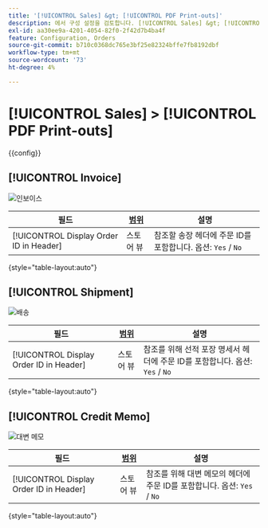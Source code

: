 ```yaml
---
title: '[!UICONTROL Sales] &gt; [!UICONTROL PDF Print-outs]'
description: 에서 구성 설정을 검토합니다. [!UICONTROL Sales] &gt; [!UICONTROL PDF Print-outs] 상거래 관리자의 페이지입니다.
exl-id: aa30ee9a-4201-4054-82f0-2f42d7b4ba4f
feature: Configuration, Orders
source-git-commit: b710c0368dc765e3bf25e82324bffe7fb8192dbf
workflow-type: tm+mt
source-wordcount: '73'
ht-degree: 4%

---
```


# [!UICONTROL Sales] > [!UICONTROL PDF Print-outs]

{{config}}

<!-- [Invoice](https://docs.magento.com/user-guide/marketing/sales-documents-ref-id.html) -->

## [!UICONTROL Invoice]

![인보이스](./assets/pdf-print-invoice.png)<!-- zoom -->

| 필드 | [범위](../../getting-started/websites-stores-views.md#scope-settings) | 설명 |
|--- |--- |--- |
| [!UICONTROL Display Order ID in Header] | 스토어 뷰 | 참조할 송장 헤더에 주문 ID를 포함합니다. 옵션: `Yes` / `No` |

{style="table-layout:auto"}

## [!UICONTROL Shipment]

![배송](./assets/pdf-print-shipment.png)<!-- zoom -->

| 필드 | [범위](../../getting-started/websites-stores-views.md#scope-settings) | 설명 |
|--- |--- |--- |
| [!UICONTROL Display Order ID in Header] | 스토어 뷰 | 참조를 위해 선적 포장 명세서 헤더에 주문 ID를 포함합니다. 옵션: `Yes` / `No` |

{style="table-layout:auto"}

## [!UICONTROL Credit Memo]

![대변 메모](./assets/pdf-print-credit-memo.png)<!-- zoom -->

| 필드 | [범위](../../getting-started/websites-stores-views.md#scope-settings) | 설명 |
|--- |--- |--- |
| [!UICONTROL Display Order ID in Header] | 스토어 뷰 | 참조를 위해 대변 메모의 헤더에 주문 ID를 포함합니다. 옵션: `Yes` / `No` |

{style="table-layout:auto"}
